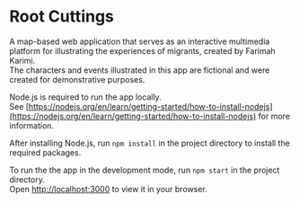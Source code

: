 # Root Cuttings

A map-based web application that serves as an interactive multimedia platform for illustrating the experiences of migrants, created by Farimah Karimi.\
The characters and events illustrated in this app are fictional and were created for demonstrative purposes.

Node.js is required to run the app locally.\
See [https://nodejs.org/en/learn/getting-started/how-to-install-nodejs](https://nodejs.org/en/learn/getting-started/how-to-install-nodejs) for more information.

After installing Node.js, run `npm install` in the project directory to install the required packages.

To run the the app in the development mode, run `npm start` in the project directory.\
Open [http://localhost:3000](http://localhost:3000) to view it in your browser.